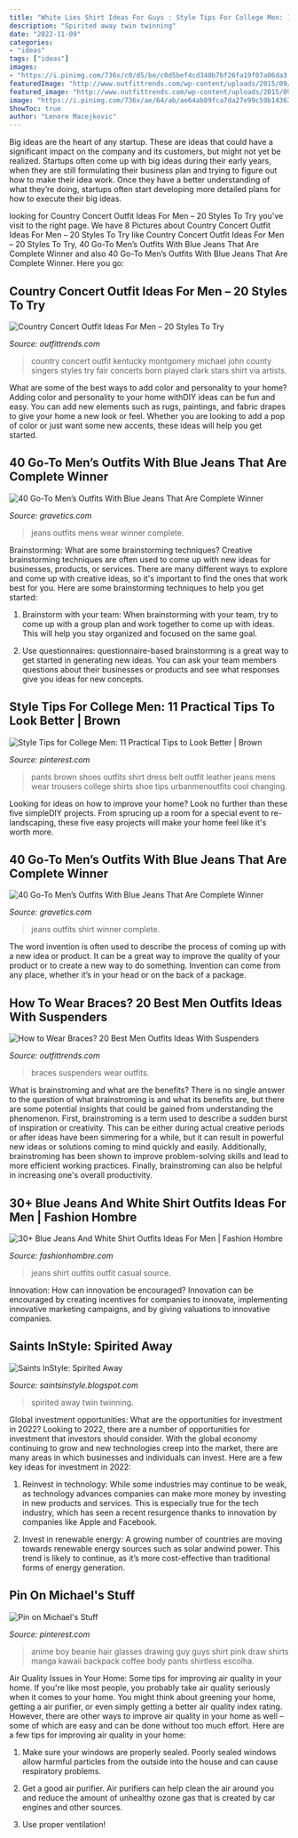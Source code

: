 ```yaml
---
title: "White Lies Shirt Ideas For Guys : Style Tips For College Men: 11 Practical Tips To Look Better"
description: "Spirited away twin twinning"
date: "2022-11-09"
categories:
- "ideas"
tags: ["ideas"]
images:
- "https://i.pinimg.com/736x/c0/d5/be/c0d5bef4cd340b7bf26fa19f07a06da3.jpg"
featuredImage: "http://www.outfittrends.com/wp-content/uploads/2015/09/70c14e4c49f69cba98ca479c49670a56.jpg"
featured_image: "http://www.outfittrends.com/wp-content/uploads/2015/09/70c14e4c49f69cba98ca479c49670a56.jpg"
image: "https://i.pinimg.com/736x/ae/64/ab/ae64ab89fca7da27e99c59b143636de5.jpg"
ShowToc: true
author: "Lenore Macejkovic"
---
```



Big ideas are the heart of any startup. These are ideas that could have a significant impact on the company and its customers, but might not yet be realized. Startups often come up with big ideas during their early years, when they are still formulating their business plan and trying to figure out how to make their idea work. Once they have a better understanding of what they’re doing, startups often start developing more detailed plans for how to execute their big ideas.

	

		
looking for Country Concert Outfit Ideas For Men – 20 Styles To Try you've visit to the right page. We have 8 Pictures about Country Concert Outfit Ideas For Men – 20 Styles To Try like Country Concert Outfit Ideas For Men – 20 Styles To Try, 40 Go-To Men’s Outfits With Blue Jeans That Are Complete Winner and also 40 Go-To Men’s Outfits With Blue Jeans That Are Complete Winner. Here you go:
		
    
## Country Concert Outfit Ideas For Men – 20 Styles To Try

<img loading=lazy src="http://www.outfittrends.com/wp-content/uploads/2016/06/9e7c8ec29fd52559cc68ad2897486402.jpg" onerror="this.onerror=null;this.src='https://tse4.mm.bing.net/th?id=OIP.zXZaYnjxKhrDTnZDujiUEQHaLH&amp;pid=15.1';" alt="Country Concert Outfit Ideas For Men – 20 Styles To Try">

_Source: outfittrends.com_

>country concert outfit kentucky montgomery michael john county singers styles try fair concerts born played clark stars shirt via artists. 

	

What are some of the best ways to add color and personality to your home?
Adding color and personality to your home withDIY ideas can be fun and easy. You can add new elements such as rugs, paintings, and fabric drapes to give your home a new look or feel. Whether you are looking to add a pop of color or just want some new accents, these ideas will help you get started.

    
## 40 Go-To Men’s Outfits With Blue Jeans That Are Complete Winner

<img loading=lazy src="https://www.gravetics.com/wp-content/uploads/2017/06/Awesome-Mens-Wear.jpg" onerror="this.onerror=null;this.src='https://tse4.mm.bing.net/th?id=OIP.MZ2oQQNInUrUmu0zZQZEKwHaJP&amp;pid=15.1';" alt="40 Go-To Men’s Outfits With Blue Jeans That Are Complete Winner">

_Source: gravetics.com_

>jeans outfits mens wear winner complete. 

	

Brainstorming: What are some brainstorming techniques?
Creative brainstorming techniques are often used to come up with new ideas for businesses, products, or services. There are many different ways to explore and come up with creative ideas, so it's important to find the ones that work best for you. Here are some brainstorming techniques to help you get started:
1. Brainstorm with your team: When brainstorming with your team, try to come up with a group plan and work together to come up with ideas. This will help you stay organized and focused on the same goal.

2. Use questionnaires: questionnaire-based brainstorming is a great way to get started in generating new ideas. You can ask your team members questions about their businesses or products and see what responses give you ideas for new concepts.


    
## Style Tips For College Men: 11 Practical Tips To Look Better | Brown

<img loading=lazy src="https://i.pinimg.com/736x/ae/64/ab/ae64ab89fca7da27e99c59b143636de5.jpg" onerror="this.onerror=null;this.src='https://tse3.mm.bing.net/th?id=OIP.efHifq4VKy-LztWRk9NQyQAAAA&amp;pid=15.1';" alt="Style Tips for College Men: 11 Practical Tips to Look Better | Brown">

_Source: pinterest.com_

>pants brown shoes outfits shirt dress belt outfit leather jeans mens wear trousers college shirts shoe tips urbanmenoutfits cool changing. 

	

Looking for ideas on how to improve your home? Look no further than these five simpleDIY projects. From sprucing up a room for a special event to re-landscaping, these five easy projects will make your home feel like it's worth more.

    
## 40 Go-To Men’s Outfits With Blue Jeans That Are Complete Winner

<img loading=lazy src="https://www.gravetics.com/wp-content/uploads/2017/06/Blue-Plaid-Shirt-With-Jeans.jpg" onerror="this.onerror=null;this.src='https://tse4.mm.bing.net/th?id=OIP.nYL_GJfww2DBp11l7_ISlQHaLH&amp;pid=15.1';" alt="40 Go-To Men’s Outfits With Blue Jeans That Are Complete Winner">

_Source: gravetics.com_

>jeans outfits shirt winner complete. 

	

The word invention is often used to describe the process of coming up with a new idea or product. It can be a great way to improve the quality of your product or to create a new way to do something. Invention can come from any place, whether it’s in your head or on the back of a package.

    
## How To Wear Braces? 20 Best Men Outfits Ideas With Suspenders

<img loading=lazy src="http://www.outfittrends.com/wp-content/uploads/2015/09/70c14e4c49f69cba98ca479c49670a56.jpg" onerror="this.onerror=null;this.src='https://tse3.mm.bing.net/th?id=OIP.KpbftdS-N7YLFME1w61xuwHaLH&amp;pid=15.1';" alt="How to Wear Braces? 20 Best Men Outfits Ideas With Suspenders">

_Source: outfittrends.com_

>braces suspenders wear outfits. 

	

What is brainstroming and what are the benefits?
There is no single answer to the question of what brainstroming is and what its benefits are, but there are some potential insights that could be gained from understanding the phenomenon. First, brainstroming is a term used to describe a sudden burst of inspiration or creativity. This can be either during actual creative periods or after ideas have been simmering for a while, but it can result in powerful new ideas or solutions coming to mind quickly and easily. Additionally, brainstroming has been shown to improve problem-solving skills and lead to more efficient working practices. Finally, brainstroming can also be helpful in increasing one's overall productivity.

    
## 30+ Blue Jeans And White Shirt Outfits Ideas For Men | Fashion Hombre

<img loading=lazy src="http://fashionhombre.com/wp-content/uploads/2019/04/Blue-Jeans-White-Shirt-Outfits-Ideas-For-Men-8.jpg" onerror="this.onerror=null;this.src='https://tse1.mm.bing.net/th?id=OIP.11aVHmyo6_MesafVxAWAkQHaJP&amp;pid=15.1';" alt="30+ Blue Jeans And White Shirt Outfits Ideas For Men | Fashion Hombre">

_Source: fashionhombre.com_

>jeans shirt outfits outfit casual source. 

	

Innovation: How can innovation be encouraged?
Innovation can be encouraged by creating incentives for companies to innovate, implementing innovative marketing campaigns, and by giving valuations to innovative companies.

    
## Saints InStyle: Spirited Away

<img loading=lazy src="http://2.bp.blogspot.com/-0APjTfm442M/UJxxpLQU7pI/AAAAAAAAAHE/thPOlDr_EEQ/s1600/DSC_1080+copy.jpg" onerror="this.onerror=null;this.src='https://tse2.mm.bing.net/th?id=OIP.G52kjzrsVB2FOW5uWXSnBQHaKX&amp;pid=15.1';" alt="Saints InStyle: Spirited Away">

_Source: saintsinstyle.blogspot.com_

>spirited away twin twinning. 

	

Global investment opportunities: What are the opportunities for investment in 2022?
Looking to 2022, there are a number of opportunities for investment that investors should consider. With the global economy continuing to grow and new technologies creep into the market, there are many areas in which businesses and individuals can invest. Here are a few key ideas for investment in 2022: 
1. Reinvest in technology: While some industries may continue to be weak, as technology advances companies can make more money by investing in new products and services. This is especially true for the tech industry, which has seen a recent resurgence thanks to innovation by companies like Apple and Facebook. 

2. Invest in renewable energy: A growing number of countries are moving towards renewable energy sources such as solar andwind power. This trend is likely to continue, as it’s more cost-effective than traditional forms of energy generation. 


    
## Pin On Michael&#039;s Stuff

<img loading=lazy src="https://i.pinimg.com/736x/c0/d5/be/c0d5bef4cd340b7bf26fa19f07a06da3.jpg" onerror="this.onerror=null;this.src='https://tse1.mm.bing.net/th?id=OIP.siJU8Nn4C1_WmItRkNgTSAHaKO&amp;pid=15.1';" alt="Pin on Michael&#039;s Stuff">

_Source: pinterest.com_

>anime boy beanie hair glasses drawing guy guys shirt pink draw shirts manga kawaii backpack coffee body pants shirtless escolha. 

	

Air Quality Issues in Your Home: Some tips for improving air quality in your home.
If you're like most people, you probably take air quality seriously when it comes to your home. You might think about greening your home, getting a air purifier, or even simply getting a better air quality index rating. However, there are other ways to improve air quality in your home as well – some of which are easy and can be done without too much effort. Here are a few tips for improving air quality in your home: 
1) Make sure your windows are properly sealed. Poorly sealed windows allow harmful particles from the outside into the house and can cause respiratory problems.

2) Get a good air purifier. Air purifiers can help clean the air around you and reduce the amount of unhealthy ozone gas that is created by car engines and other sources.

3) Use proper ventilation!

